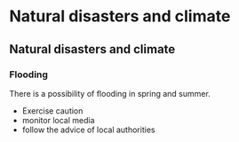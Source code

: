 # Natural disasters and climate

## Natural disasters and climate

### Flooding

There is a possibility of flooding in spring and summer.

* Exercise caution
* monitor local media
* follow the advice of local authorities